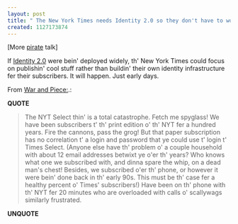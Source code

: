 ```yaml
---
layout: post
title: " The New York Times needs Identity 2.0 so they don't have to worry about identity"
created: 1127173874
---
```

<p>[More <a href="http://weblog.burningbird.net/archives/2005/09/19/maties/">pirate</a> talk]
</p><p>If <a href="http://www.identity20.com/media/OSCON2005/">Identity 2.0</a> were bein' deployed widely, th' New York Times could focus on publishin' cool stuff rather than buildin' their own identity infrastructure fer their subscribers.  It will happen.  Just early days.</p><p>From <a href="http://www.warandpiece.com/blogdirs/002640.html">War and Piece:</a>.:</p> <p><strong>QUOTE</strong></p><blockquote><p>The NYT Select thin' is a total catastrophe.  Fetch me spyglass!  We have been subscribers t' th' print edition o' th' NYT fer a hundred years.  Fire the cannons, pass the grog! But that paper subscription has no correlation t' a login and password that ye could use t' login t' Times Select.  (Anyone else have th' problem o' a couple household with about 12 email addresses betwixt ye o'er th' years?  Who knows what one we subscribed with, and dinna spare the whip, on a dead man's chest! Besides, we subscribed o'er th' phone, or however it were bein' done back in th' early 90s.  This must be th' case fer a healthy percent o' Times' subscribers!) Have been on th' phone with th' NYT fer 20 minutes who are overloaded with calls o' scallywags similarly frustrated.</p></blockquote><p><strong>UNQUOTE</strong></p>

